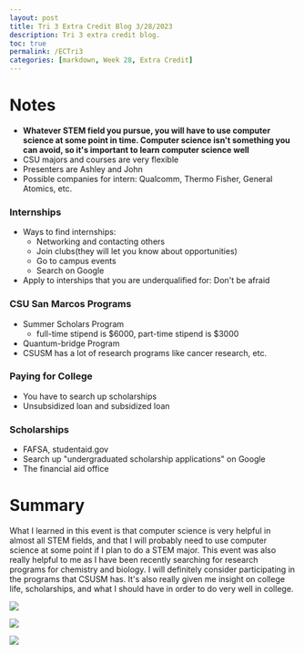 ```yaml
---
layout: post
title: Tri 3 Extra Credit Blog 3/28/2023
description: Tri 3 extra credit blog.
toc: true
permalink: /ECTri3
categories: [markdown, Week 28, Extra Credit]
---
```


# Notes
- **Whatever STEM field you pursue, you will have to use computer science at some point in time. Computer science isn't something you can avoid, so it's important to learn computer science well**
- CSU majors and courses are very flexible
- Presenters are Ashley and John
- Possible companies for intern: Qualcomm, Thermo Fisher, General Atomics, etc.

### Internships
- Ways to find internships:
    - Networking and contacting others
    - Join clubs(they will let you know about opportunities)
    - Go to campus events
    - Search on Google
- Apply to interships that you are underqualified for: Don't be afraid

### CSU San Marcos Programs
- Summer Scholars Program
    - full-time stipend is $6000, part-time stipend is $3000
- Quantum-bridge Program
- CSUSM has a lot of research programs like cancer research, etc.

### Paying for College
- You have to search up scholarships
- Unsubsidized loan and subsidized loan

### Scholarships
- FAFSA, studentaid.gov
- Search up "undergraduated scholarship applications" on Google
- The financial aid office

# Summary

What I learned in this event is that computer science is very helpful in almost all STEM fields, and that I will probably need to use computer science at some point if I plan to do a STEM major. This event was also really helpful to me as I have been recently searching for research programs for chemistry and biology. I will definitely consider participating in the programs that CSUSM has. It's also really given me insight on college life, scholarships, and what I should have in order to do very well in college.

![]({{site.baseurl}}/images/EC.jpg)

![]({{site.baseurl}}/images/EC2.jpg)

![]({{site.baseurl}}/images/EC3.jpg)